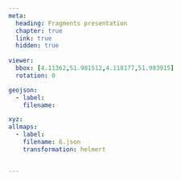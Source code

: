 ```yaml
---
meta:
  heading: Fragments presentation
  chapter: true
  link: true
  hidden: true
  
viewer:
  bbox: [4.11362,51.981512,4.118177,51.983915]
  rotation: 0

geojson:
  - label:
    filename: 

xyz:
allmaps:
  - label: 
    filename: 6.json
    transformation: helmert


---
```


## 